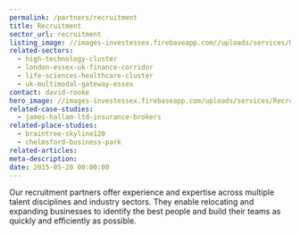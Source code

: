 ```yaml
---
permalink: /partners/recruitment
title: Recruitment
sector_url: recruitment
listing_image: //images-investessex.firebaseapp.com//uploads/services/Recruitment_lstg_555x300.jpg
related-sectors:
  - high-technology-cluster
  - london-essex-uk-finance-corridor
  - life-sciences-healthcare-cluster
  - uk-multimodal-gateway-essex
contact: david-rooke
hero_image: //images-investessex.firebaseapp.com/uploads/services/Recruitment_1980x600.jpg
related-case-studies:
  - james-hallam-ltd-insurance-brokers
related-place-studies:
  - braintree-skyline120
  - chelmsford-business-park
related-articles:
meta-description: 
date: 2015-05-20 00:00:00
---
```

Our recruitment partners offer experience and expertise across multiple talent disciplines and industry sectors. They enable relocating and expanding businesses to identify the best people and build their teams as quickly and efficiently as possible.